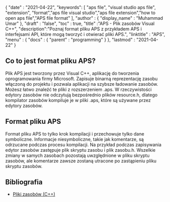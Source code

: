 {
  "date" : "2021-04-22",
  "keywords": [ "aps file", "visual studio aps file", "extension", "format","aps file visual studio","aps file extension","how to open aps file","APS file format" ],
  "author" : {
    "display_name" : "Muhammad Umar"
},
  "draft" : "false",
  "toc" : true,
  "title" :"APS - Plik zasobów Visual C++",
  "description":"Poznaj format pliku APS z przykładem APS i interfejsami API, które mogą tworzyć i otwierać pliki APS.",
  "linktitle" : "APS",
  "menu" : {
    "docs" : {
      "parent" : "programming"
}
},
  "lastmod" : "2021-04-22"
}

## Co to jest format pliku APS?
Plik APS jest tworzony przez Visual C++, aplikację do tworzenia oprogramowania firmy Microsoft. Zapisuje binarną reprezentację zasobu włączoną do projektu i pozwala aplikacji na szybsze ładowanie zasobów. Możesz łatwo znaleźć te pliki z rozszerzeniem .aps. W rzeczywistości edytory zasobów nie odczytują bezpośrednio plików resource.h, dlatego kompilator zasobów kompiluje je w pliki .aps, które są używane przez edytory zasobów.

## Format pliku APS
Format pliku APS to tylko krok kompilacji i przechowuje tylko dane symboliczne. Informacje niesymboliczne, takie jak komentarze, są odrzucane podczas procesu kompilacji. Na przykład podczas zapisywania edytor zasobów zastępuje plik skryptu zasobu i plik zasobu.h. Wszelkie zmiany w samych zasobach pozostają uwzględnione w pliku skryptu zasobów, ale komentarze zawsze zostaną utracone po zastąpieniu pliku skryptu zasobów.


## Bibliografia

* [Pliki zasobów (C++)](https://learn.microsoft.com/en-us/cpp/windows/resource-files-visual-studio?view=msvc-160)
 


